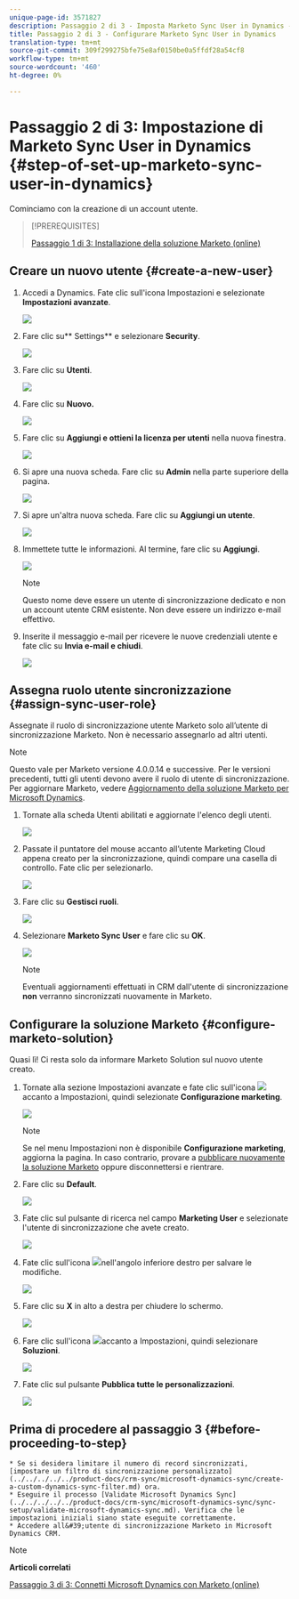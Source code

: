 ```yaml
---
unique-page-id: 3571827
description: Passaggio 2 di 3 - Imposta Marketo Sync User in Dynamics - Marketo Docs - Documentazione prodotto
title: Passaggio 2 di 3 - Configurare Marketo Sync User in Dynamics
translation-type: tm+mt
source-git-commit: 309f299275bfe75e8af0150be0a5ffdf28a54cf8
workflow-type: tm+mt
source-wordcount: '460'
ht-degree: 0%

---
```



# Passaggio 2 di 3: Impostazione di Marketo Sync User in Dynamics {#step-of-set-up-marketo-sync-user-in-dynamics}

Cominciamo con la creazione di un account utente.

>[!PREREQUISITES]
>
>[Passaggio 1 di 3: Installazione della soluzione Marketo (online)](step-1-of-3-install.md)

## Creare un nuovo utente {#create-a-new-user}

1. Accedi a Dynamics. Fate clic sull&#39;icona Impostazioni e selezionate **Impostazioni avanzate**.

   ![](assets/one.png)

1. Fare clic su** Settings** e selezionare **Security**.

   ![](assets/two.png)

1. Fare clic su **Utenti**.

   ![](assets/three.png)

1. Fare clic su **Nuovo.**

   ![](assets/four.png)

1. Fare clic su **Aggiungi e ottieni la licenza per utenti** nella nuova finestra.

   ![](assets/five.png)

1. Si apre una nuova scheda. Fare clic su **Admin** nella parte superiore della pagina.

   ![](assets/six.png)

1. Si apre un&#39;altra nuova scheda. Fare clic su **Aggiungi un utente**.

   ![](assets/seven.png)

1. Immettete tutte le informazioni. Al termine, fare clic su **Aggiungi**.

   ![](assets/eight.png)

   >[!NOTE]
   >
   >Questo nome deve essere un utente di sincronizzazione dedicato e non un account utente CRM esistente. Non deve essere un indirizzo e-mail effettivo.

1. Inserite il messaggio e-mail per ricevere le nuove credenziali utente e fate clic su **Invia e-mail e chiudi**.

   ![](assets/nine.png)

## Assegna ruolo utente sincronizzazione {#assign-sync-user-role}

Assegnate il ruolo di sincronizzazione utente Marketo solo all’utente di sincronizzazione Marketo. Non è necessario assegnarlo ad altri utenti.

>[!NOTE]
>
>Questo vale per Marketo versione 4.0.0.14 e successive. Per le versioni precedenti, tutti gli utenti devono avere il ruolo di utente di sincronizzazione. Per aggiornare Marketo, vedere [Aggiornamento della soluzione Marketo per Microsoft Dynamics](../../../../../product-docs/crm-sync/microsoft-dynamics-sync/sync-setup/upgrade-the-marketo-solution-for-microsoft-dynamics.md).

1. Tornate alla scheda Utenti abilitati e aggiornate l&#39;elenco degli utenti.

   ![](assets/ten.png)

1. Passate il puntatore del mouse accanto all’utente Marketing Cloud appena creato per la sincronizzazione, quindi compare una casella di controllo. Fate clic per selezionarlo.

   ![](assets/eleven.png)

1. Fare clic su **Gestisci ruoli**.

   ![](assets/twelve.png)

1. Selezionare **Marketo Sync User** e fare clic su **OK**.

   ![](assets/thirteen.png)

   >[!NOTE]
   >
   >Eventuali aggiornamenti effettuati in CRM dall&#39;utente di sincronizzazione **non** verranno sincronizzati nuovamente in Marketo.

## Configurare la soluzione Marketo {#configure-marketo-solution}

Quasi lì! Ci resta solo da informare Marketo Solution sul nuovo utente creato.

1. Tornate alla sezione Impostazioni avanzate e fate clic sull&#39;icona ![](assets/image2015-5-13-15-3a49-3a19.png)accanto a Impostazioni, quindi selezionate **Configurazione marketing**.

   ![](assets/fourteen.png)

   >[!NOTE]
   >
   >Se nel menu Impostazioni non è disponibile **Configurazione marketing**, aggiorna la pagina. In caso contrario, provare a [pubblicare nuovamente la soluzione Marketo](https://docs.marketo.com/pages/viewpage.action?pageId=3571822#publish-customizations) [](https://docs.marketo.com/pages/viewpage.action?pageId=3571822#publish-customizations) oppure disconnettersi e rientrare.

1. Fare clic su **Default**.

   ![](assets/fifteen.png)

1. Fate clic sul pulsante di ricerca nel campo **Marketing User** e selezionate l&#39;utente di sincronizzazione che avete creato.

   ![](assets/sixteen.png)

1. Fate clic sull&#39;icona ![](assets/image2015-3-13-15-3a10-3a11.png)nell&#39;angolo inferiore destro per salvare le modifiche.

   ![](assets/image2015-3-13-15-3a3-3a3.png)

1. Fare clic su **X** in alto a destra per chiudere lo schermo.

   ![](assets/seventeen.png)

1. Fare clic sull&#39;icona ![](assets/image2015-5-13-15-3a49-3a19-1.png)accanto a Impostazioni, quindi selezionare **Soluzioni**.

   ![](assets/eighteen.png)

1. Fate clic sul pulsante **Pubblica tutte le personalizzazioni**.

   ![](assets/nineteen.png)

## Prima di procedere al passaggio 3 {#before-proceeding-to-step}

    * Se si desidera limitare il numero di record sincronizzati, [impostare un filtro di sincronizzazione personalizzato](../../../../../product-docs/crm-sync/microsoft-dynamics-sync/create-a-custom-dynamics-sync-filter.md) ora.
    * Eseguire il processo [Validate Microsoft Dynamics Sync](../../../../../product-docs/crm-sync/microsoft-dynamics-sync/sync-setup/validate-microsoft-dynamics-sync.md). Verifica che le impostazioni iniziali siano state eseguite correttamente.
    * Accedere all&#39;utente di sincronizzazione Marketo in Microsoft Dynamics CRM.

>[!NOTE]
>
>**Articoli correlati**
>
>
>[Passaggio 3 di 3: Connetti Microsoft Dynamics con Marketo (online)](step-3-of-3-connect.md)
